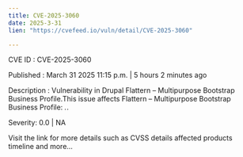 ```yaml
---
title: CVE-2025-3060
date: 2025-3-31
lien: "https://cvefeed.io/vuln/detail/CVE-2025-3060"

---
```


CVE ID : CVE-2025-3060
 
Published :  March 31
2025
11:15 p.m. | 5 hours
2 minutes ago
 
Description : Vulnerability in Drupal Flattern – Multipurpose Bootstrap Business Profile.This issue affects Flattern – Multipurpose Bootstrap Business Profile: *.*.
 
Severity: 0.0 | NA
 
Visit the link for more details
such as CVSS details
affected products
timeline
and more...
